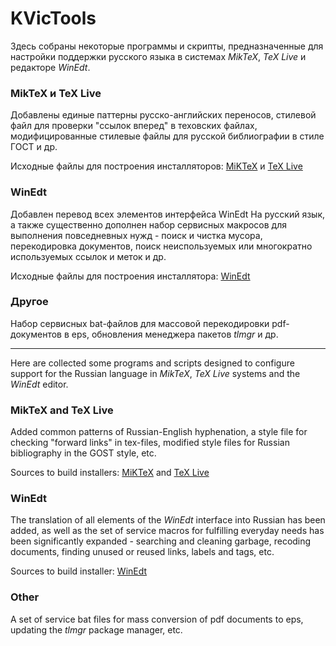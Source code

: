 # KVicTools
Здесь собраны некоторые программы и скрипты, предназначенные для настройки поддержки русского языка в системах *MikTeX*, *TeX Live* и редакторе *WinEdt*.

### MikTeX и TeX Live

Добавлены единые паттерны русско-английских переносов, стилевой файл для проверки "ссылок вперед" в теховских файлах, модифицированные стилевые файлы для русской библиографии в стиле ГОСТ и др. 

Исходные файлы для построения инсталляторов: [MiKTeX](https://github.com/kozyakin/KVicTools/tree/main/MiKTeX) и [TeX Live](https://github.com/kozyakin/KVicTools/tree/main/TeXLive)

### WinEdt

Добавлен перевод всех элементов интерфейса WinEdt На русский язык, а также существенно дополнен набор сервисных макросов для выполнения повседневных нужд - поиск и чистка мусора, перекодировка документов, поиск неиспользуемых или многократно используемых ссылок и меток и др.

Исходные файлы для построения инсталлятора: [WinEdt](https://github.com/kozyakin/KVicTools/tree/main/WinEdt)

### Другое

Набор сервисных bat-файлов для массовой перекодировки pdf-документов в eps, обновления менеджера пакетов *tlmgr* и др.

---



Here are collected some programs and scripts designed to configure support for the Russian language in *MikTeX*, *TeX Live* systems and the *WinEdt* editor.

### MikTeX and TeX Live

Added common patterns of Russian-English hyphenation, a style file for checking "forward links" in tex-files, modified style files for Russian bibliography in the GOST style, etc.

Sources to build installers: [MiKTeX](https://github.com/kozyakin/KVicTools/tree/main/MiKTeX) and [TeX Live](https://github.com/kozyakin/KVicTools/tree/main/TeXLive)

### WinEdt

The translation of all elements of the *WinEdt* interface into Russian has been added, as well as the set of service macros for fulfilling everyday needs has been significantly expanded - searching and cleaning garbage, recoding documents, finding unused or reused links, labels and tags, etc.

Sources to build installer: [WinEdt](https://github.com/kozyakin/KVicTools/tree/main/WinEdt)

### Other

A set of service bat files for mass conversion of pdf documents to eps, updating the *tlmgr* package manager, etc.

